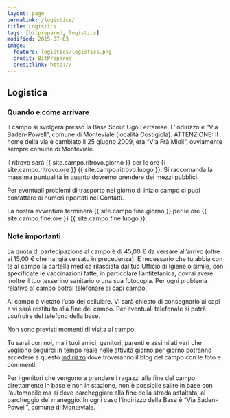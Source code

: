 ```yaml
---
layout: page
permalink: /logistics/
title: Logistics
tags: [bitprepared, logistics]
modified: 2015-07-03
image:
  feature: logistics/logistics.png 
  credit: BitPrepared
  creditlink: http://
---
```


<h2>Logistica</h2>

<h3>Quando e come arrivare</h3>

<p>
	Il campo si svolgerà presso la Base Scout Ugo Ferrarese. L’indirizzo è “Via Baden-Powell”, comune di Monteviale (località Costigiola).
ATTENZIONE: Il nome della via è cambiato il 25 giugno 2009, era “Via Frà Mioli”, ovviamente sempre comune di Monteviale.
</p>
<p>
	Il ritrovo sarà {{ site.campo.ritrovo.giorno }} per le ore {{ site.campo.ritrovo.ore }} {{ site.campo.ritrovo.luogo }}.
Si raccomanda la massima puntualità in quanto dovremo prendere dei mezzi pubblici.
</p>
<p>
	Per eventuali problemi di trasporto nel giorno di inizio campo ci puoi contattare ai numeri riportati nei Contatti.
</p>
<p>
La nostra avventura terminerà {{ site.campo.fine.giorno }} per le ore {{ site.campo.fine.ore }} {{ site.campo.fine.luogo }}.
</p>
<h3>Note importanti</h3>
<p>
	La quota di partecipazione al campo è di 45,00 € da versare all’arrivo (oltre ai 15,00 € che hai già versato in precedenza). È necessario che tu abbia con te al campo la cartella medica rilasciata dal tuo Ufficio di Igiene o simile, con specificate le vaccinazioni fatte, in particolare l’antitetanica; dovrai avere inoltre il tuo tesserino sanitario o una sua fotocopia. Per ogni problema relativo al campo potrai telefonare ai capi campo.
</p>
<p>
	Al campo è vietato l’uso del cellulare. Vi sarà chiesto di consegnarlo ai capi e vi sarà restituito alla fine del campo. Per eventuali telefonate si potrà usufruire del telefono della base.
</p>
<p>Non sono previsti momenti di visita al campo.</p>
<p>
	Tu sarai con noi, ma i tuoi amici, genitori, parenti e assimilati vari che vogliono seguirci in tempo reale nelle attività giorno per giorno potranno accedere a questo <a href="{{ site.campo.ritrovo.live }}">indirizzo</a> dove troveranno il blog del campo con le foto e commenti.
</p>
<p>
	Per i genitori che vengono a prendere i ragazzi alla fine del campo direttamente in base e non in stazione, non è possibile salire in base con l’automobile ma si deve parcheggiare alla fine della strada asfaltata, al parcheggio del maneggio.
In ogni caso l’indirizzo della Base è “Via Baden-Powell”, comune di Monteviale.
</p>
